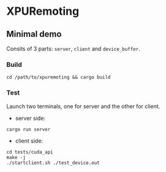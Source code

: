 # XPURemoting

## Minimal demo

Consits of 3 parts: `server`, `client` and `device_buffer`.

### Build

```shell
cd /path/to/xpuremoting && cargo build
```

### Test

Launch two terminals, one for server and the other for client.

- server side:

```shell
cargo run server
```

- client side:

```shell
cd tests/cuda_api
make -j
./startclient.sh ./test_device.out
```

